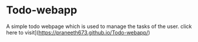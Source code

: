 # Todo-webapp
A simple todo webpage which is used to manage the tasks of the user.
click here to visit](https://praneeth673.github.io/Todo-webapp/)
